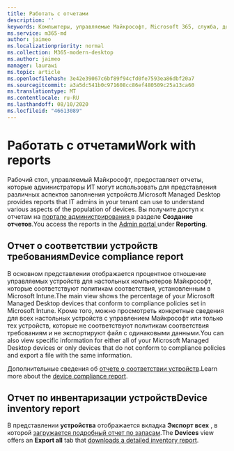 ```yaml
---
title: Работать с отчетами
description: ''
keywords: Компьютеры, управляемые Майкрософт, Microsoft 365, служба, документация
ms.service: m365-md
author: jaimeo
ms.localizationpriority: normal
ms.collection: M365-modern-desktop
ms.author: jaimeo
manager: laurawi
ms.topic: article
ms.openlocfilehash: 3e42e39067c6bf89f94cfd0fe7593ea86dbf20a7
ms.sourcegitcommit: a3a5dc541b0c971608cc86ef480509c25a13ca60
ms.translationtype: MT
ms.contentlocale: ru-RU
ms.lasthandoff: 08/10/2020
ms.locfileid: "46613089"
---
```

# <a name="work-with-reports"></a><span data-ttu-id="1e927-103">Работать с отчетами</span><span class="sxs-lookup"><span data-stu-id="1e927-103">Work with reports</span></span>

<span data-ttu-id="1e927-104">Рабочий стол, управляемый Майкрософт, предоставляет отчеты, которые администраторы ИТ могут использовать для представления различных аспектов заполнения устройств.</span><span class="sxs-lookup"><span data-stu-id="1e927-104">Microsoft Managed Desktop provides reports that IT admins in your tenant can use to understand various aspects of the population of devices.</span></span> <span data-ttu-id="1e927-105">Вы получите доступ к отчетам на [портале администрирования ](https://aka.ms/mmdportal)в разделе **Создание отчетов**.</span><span class="sxs-lookup"><span data-stu-id="1e927-105">You access the reports in the [Admin portal ](https://aka.ms/mmdportal)under **Reporting**.</span></span>


## <a name="device-compliance-report"></a><span data-ttu-id="1e927-106">Отчет о соответствии устройств требованиям</span><span class="sxs-lookup"><span data-stu-id="1e927-106">Device compliance report</span></span>

<span data-ttu-id="1e927-107">В основном представлении отображается процентное отношение управляемых устройств для настольных компьютеров Майкрософт, которые соответствуют политикам соответствия, установленным в Microsoft Intune.</span><span class="sxs-lookup"><span data-stu-id="1e927-107">The main view shows the percentage of your Microsoft Managed Desktop devices that conform to compliance policies set in Microsoft Intune.</span></span> <span data-ttu-id="1e927-108">Кроме того, можно просмотреть конкретные сведения для всех настольных устройств с управлением Майкрософт или только тех устройств, которые не соответствуют политикам соответствия требованиям и не экспортируют файл с одинаковыми данными.</span><span class="sxs-lookup"><span data-stu-id="1e927-108">You can also view specific information for either all of your Microsoft Managed Desktop devices or only devices that do not conform to compliance policies and export a file with the same information.</span></span>

<span data-ttu-id="1e927-109">Дополнительные сведения об [отчете о соответствии устройств](device-compliance-report.md).</span><span class="sxs-lookup"><span data-stu-id="1e927-109">Learn more about the [device compliance report](device-compliance-report.md).</span></span>

## <a name="device-inventory-report"></a><span data-ttu-id="1e927-110">Отчет по инвентаризации устройств</span><span class="sxs-lookup"><span data-stu-id="1e927-110">Device inventory report</span></span>

<span data-ttu-id="1e927-111">В представлении **устройства** отображается вкладка **Экспорт всех** , в которой [загружается подробный отчет по запасам](device-inventory-report.md).</span><span class="sxs-lookup"><span data-stu-id="1e927-111">The **Devices** view offers an **Export all** tab that [downloads a detailed inventory report](device-inventory-report.md).</span></span>
